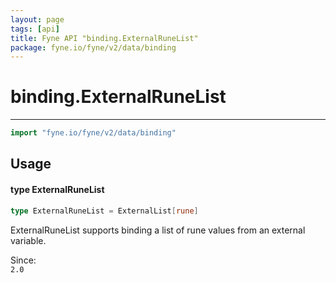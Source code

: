 ```yaml
---
layout: page
tags: [api]
title: Fyne API "binding.ExternalRuneList"
package: fyne.io/fyne/v2/data/binding
---
```


# binding.ExternalRuneList
---
```go
import "fyne.io/fyne/v2/data/binding"
```

## Usage

#### type ExternalRuneList

```go
type ExternalRuneList = ExternalList[rune]
```

ExternalRuneList supports binding a list of rune values from an external variable.


<div class="since">Since: <code>
2.0</code></div>
